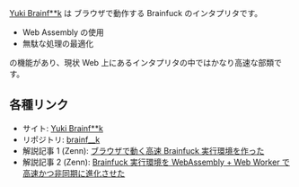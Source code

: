 [Yuki Brainf\*\*k](https://yukikurage.github.io/brainf__k/) は ブラウザで動作する Brainfuck のインタプリタです。

- Web Assembly の使用
- 無駄な処理の最適化

の機能があり、現状 Web 上にあるインタプリタの中ではかなり高速な部類です。

## 各種リンク

- サイト:
  [Yuki Brainf\*\*k](https://yukikurage.github.io/brainf__k/)
- リポジトリ:
  [brainf\_\_k](https://github.com/yukikurage/brainf__k)
- 解説記事 1 (Zenn):
  [ブラウザで動く高速 Brainfuck 実行環境を作った](https://zenn.dev/yukikurage/articles/e899c9bc14d73c)
- 解説記事 2 (Zenn):
  [Brainfuck 実行環境を WebAssembly + Web Worker で高速かつ非同期に進化させた](https://zenn.dev/yukikurage/articles/fc3422c208fa4e)
